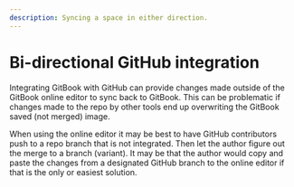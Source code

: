 ```yaml
---
description: Syncing a space in either direction.
---
```


# Bi-directional GitHub integration

Integrating GitBook with GitHub can provide changes made outside of the GitBook online editor to sync back to GitBook. This can be problematic if changes made to the repo by other tools end up overwriting the GitBook saved \(not merged\) image.

When using the online editor it may be best to have GitHub contributors push to a repo branch that is not integrated. Then let the author figure out the merge to a branch \(variant\). It may be that the author would copy and paste the changes from a designated GitHub branch to the online editor if that is the only or easiest solution.

